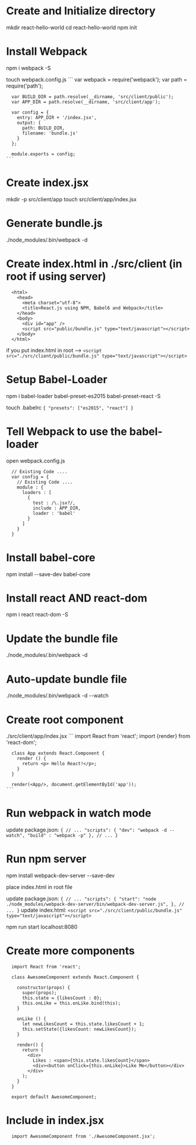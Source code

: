 # Create and Initialize directory
  mkdir react-hello-world
  cd react-hello-world
  npm init

# Install Webpack
  npm i webpack -S

  touch webpack.config.js
    ```
      var webpack = require('webpack');
      var path = require('path');

      var BUILD_DIR = path.resolve(__dirname, 'src/client/public');
      var APP_DIR = path.resolve(__dirname, 'src/client/app');

      var config = {
        entry: APP_DIR + '/index.jsx',
        output: {
          path: BUILD_DIR,
          filename: 'bundle.js'
        }
      };

      module.exports = config;
    ```

# Create index.jsx
  mkdir -p src/client/app
  touch src/client/app/index.jsx

# Generate bundle.js
  ./node_modules/.bin/webpack -d

# Create index.html in ./src/client (in root if using server)
  ```
    <html>
      <head>
        <meta charset="utf-8">
        <title>React.js using NPM, Babel6 and Webpack</title>
      </head>
      <body>
        <div id="app" />
        <script src="public/bundle.js" type="text/javascript"></script>
      </body>
    </html>
  ```

  if you put index.html in root -->
    ```
      <script src="./src/client/public/bundle.js" type="text/javascript"></script>
    ```


# Setup Babel-Loader
  npm i babel-loader babel-preset-es2015 babel-preset-react -S

  touch .babelrc
    ```
      {
        "presets": ["es2015", "react"]
      }
    ```

# Tell Webpack to use the babel-loader
  open webpack.config.js
  ```
    // Existing Code ....
    var config = {
      // Existing Code ....
      module : {
        loaders : [
          {
            test : /\.jsx?/,
            include : APP_DIR,
            loader : 'babel'
          }
        ]
      }
    }
  ```
# Install babel-core
  npm install --save-dev babel-core

# Install react AND react-dom
  npm i react react-dom -S

# Update the bundle file
  ./node_modules/.bin/webpack -d

# Auto-update bundle file
  ./node_modules/.bin/webpack -d --watch

# Create root component
  ./src/client/app/index.jsx
    ```
      import React from 'react';
      import {render} from 'react-dom';

      class App extends React.Component {
        render () {
          return <p> Hello React!</p>;
        }
      }

      render(<App/>, document.getElementById('app'));
    ```

# Run webpack in watch mode
  update package.json:
    ```
      {
        // ...
        "scripts": {
          "dev": "webpack -d --watch",
          "build" : "webpack -p"
        },
        // ...
      }
    ```

# Run npm server
  npm install webpack-dev-server --save-dev

  place index.html in root file

  update package.json:
    ```
      {
        // ...
        "scripts": {
          "start": "node ./node_modules/webpack-dev-server/bin/webpack-dev-server.js",
        },
        // ...
      }
    ```
  update index.html:
    ```
      <script src="./src/client/public/bundle.js" type="text/javascript"></script>
    ```

  npm run start
  localhost:8080

# Create more components
```
  import React from 'react';

  class AwesomeComponent extends React.Component {

    constructor(props) {
      super(props);
      this.state = {likesCount : 0};
      this.onLike = this.onLike.bind(this);
    }

    onLike () {
      let newLikesCount = this.state.likesCount + 1;
      this.setState({likesCount: newLikesCount});
    }

    render() {
      return (
        <div>
          Likes : <span>{this.state.likesCount}</span>
          <div><button onClick={this.onLike}>Like Me</button></div>
        </div>
      );
    }
  }

  export default AwesomeComponent;
```

# Include in index.jsx
  ```
    import AwesomeComponent from './AwesomeComponent.jsx';
  ```
